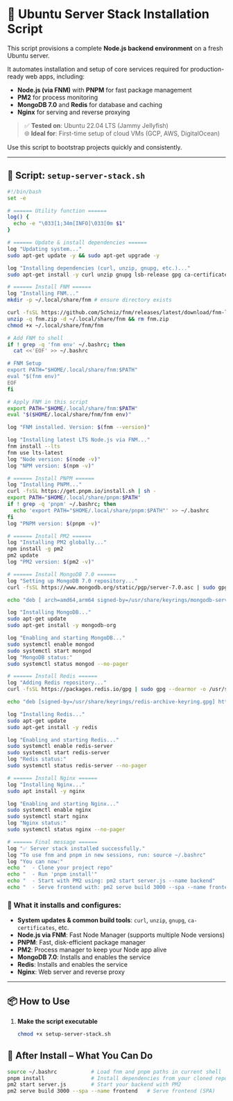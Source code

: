 # 🚀 Ubuntu Server Stack Installation Script

This script provisions a complete **Node.js backend environment** on a fresh Ubuntu server.

It automates installation and setup of core services required for production-ready web apps, including:

- **Node.js (via FNM)** with **PNPM** for fast package management
- **PM2** for process monitoring
- **MongoDB 7.0** and **Redis** for database and caching
- **Nginx** for serving and reverse proxying

> ✅ **Tested on**: Ubuntu 22.04 LTS (Jammy Jellyfish)  
> 🌐 **Ideal for**: First-time setup of cloud VMs (GCP, AWS, DigitalOcean)

Use this script to bootstrap projects quickly and consistently.

---

## 📂 Script: `setup-server-stack.sh`

```bash
#!/bin/bash
set -e

# ====== Utility function ======
log() {
  echo -e "\033[1;34m[INFO]\033[0m $1"
}

# ====== Update & install dependencies ======
log "Updating system..."
sudo apt-get update -y && sudo apt-get upgrade -y

log "Installing dependencies (curl, unzip, gnupg, etc.)..."
sudo apt-get install -y curl unzip gnupg lsb-release gpg ca-certificates software-properties-common build-essential

# ====== Install FNM ======
log "Installing FNM..."
mkdir -p ~/.local/share/fnm # ensure directory exists

curl -fsSL https://github.com/Schniz/fnm/releases/latest/download/fnm-linux.zip -o fnm.zip
unzip -q fnm.zip -d ~/.local/share/fnm && rm fnm.zip
chmod +x ~/.local/share/fnm/fnm

# Add FNM to shell
if ! grep -q 'fnm env' ~/.bashrc; then
  cat <<'EOF' >> ~/.bashrc

# FNM Setup
export PATH="$HOME/.local/share/fnm:$PATH"
eval "$(fnm env)"
EOF
fi

# Apply FNM in this script
export PATH="$HOME/.local/share/fnm:$PATH"
eval "$($HOME/.local/share/fnm/fnm env)"

log "FNM installed. Version: $(fnm --version)"

log "Installing latest LTS Node.js via FNM..."
fnm install --lts
fnm use lts-latest
log "Node version: $(node -v)"
log "NPM version: $(npm -v)"

# ====== Install PNPM ======
log "Installing PNPM..."
curl -fsSL https://get.pnpm.io/install.sh | sh -
export PATH="$HOME/.local/share/pnpm:$PATH"
if ! grep -q 'pnpm' ~/.bashrc; then
  echo 'export PATH="$HOME/.local/share/pnpm:$PATH"' >> ~/.bashrc
fi
log "PNPM version: $(pnpm -v)"

# ====== Install PM2 ======
log "Installing PM2 globally..."
npm install -g pm2
pm2 update
log "PM2 version: $(pm2 -v)"

# ====== Install MongoDB 7.0 ======
log "Setting up MongoDB 7.0 repository..."
curl -fsSL https://www.mongodb.org/static/pgp/server-7.0.asc | sudo gpg --dearmor -o /usr/share/keyrings/mongodb-server-7.0.gpg

echo "deb [ arch=amd64,arm64 signed-by=/usr/share/keyrings/mongodb-server-7.0.gpg ] https://repo.mongodb.org/apt/ubuntu $(lsb_release -cs)/mongodb-org/7.0 multiverse" | sudo tee /etc/apt/sources.list.d/mongodb-org-7.0.list

log "Installing MongoDB..."
sudo apt-get update
sudo apt-get install -y mongodb-org

log "Enabling and starting MongoDB..."
sudo systemctl enable mongod
sudo systemctl start mongod
log "MongoDB status:"
sudo systemctl status mongod --no-pager

# ====== Install Redis ======
log "Adding Redis repository..."
curl -fsSL https://packages.redis.io/gpg | sudo gpg --dearmor -o /usr/share/keyrings/redis-archive-keyring.gpg

echo "deb [signed-by=/usr/share/keyrings/redis-archive-keyring.gpg] https://packages.redis.io/deb $(lsb_release -cs) main" | sudo tee /etc/apt/sources.list.d/redis.list

log "Installing Redis..."
sudo apt-get update
sudo apt-get install -y redis

log "Enabling and starting Redis..."
sudo systemctl enable redis-server
sudo systemctl start redis-server
log "Redis status:"
sudo systemctl status redis-server --no-pager

# ====== Install Nginx ======
log "Installing Nginx..."
sudo apt install -y nginx

log "Enabling and starting Nginx..."
sudo systemctl enable nginx
sudo systemctl start nginx
log "Nginx status:"
sudo systemctl status nginx --no-pager

# ====== Final message ======
log "✅ Server stack installed successfully."
log "To use fnm and pnpm in new sessions, run: source ~/.bashrc"
log "You can now:"
echo "  - Clone your project repo"
echo "  - Run 'pnpm install'"
echo "  - Start with PM2 using: pm2 start server.js --name backend"
echo "  - Serve frontend with: pm2 serve build 3000 --spa --name frontend"

```

### 🔧 What it installs and configures:

- **System updates & common build tools**: `curl`, `unzip`, `gnupg`, `ca-certificates`, etc.
- **Node.js via FNM**: Fast Node Manager (supports multiple Node versions)
- **PNPM**: Fast, disk-efficient package manager
- **PM2**: Process manager to keep your Node app alive
- **MongoDB 7.0**: Installs and enables the service
- **Redis**: Installs and enables the service
- **Nginx**: Web server and reverse proxy

---

## 📦 How to Use

1. **Make the script executable**
   ```bash
   chmod +x setup-server-stack.sh
   ```

## 📗 After Install – What You Can Do

```bash
source ~/.bashrc           # Load fnm and pnpm paths in current shell
pnpm install               # Install dependencies from your cloned repo
pm2 start server.js        # Start your backend with PM2
pm2 serve build 3000 --spa --name frontend   # Serve frontend (SPA)

```
